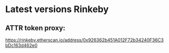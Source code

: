 # Latest versions Rinkeby

## ATTR token proxy:
https://rinkeby.etherscan.io/address/0x926362b451A012F72b34240F36C3bDc163d462e0
